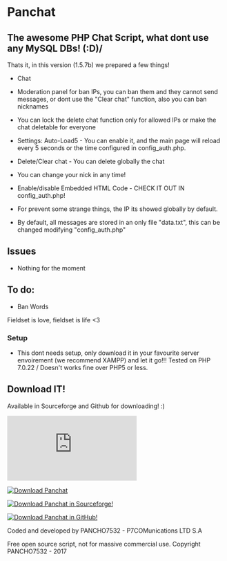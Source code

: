 # Panchat
## The awesome PHP Chat Script, what dont use any MySQL DBs! \(:D)/
Thats it, in this version (1.5.7b) we prepared a few things!

- Chat

- Moderation panel for ban IPs, you can ban them and they cannot send messages, or dont use the "Clear chat" function, also you can ban nicknames

- You can lock the delete chat function only for allowed IPs or make the chat deletable for everyone

- Settings: Auto-Load5 - You can enable it, and the main page will reload every 5 seconds or the time configured in config_auth.php.

- Delete/Clear chat - You can delete globally the chat

- You can change your nick in any time!

- Enable/disable Embedded HTML Code - CHECK IT OUT IN config_auth.php!

- For prevent some strange things, the IP its showed globally by default.

- By default, all messages are stored in an only file "data.txt", this can be changed modifying "config_auth.php"

## Issues

- Nothing for the moment

## To do:

- Ban Words

Fieldset is love, fieldset is life <3

### Setup

- This dont needs setup, only download it in your favourite server envoirement (we recommend XAMPP) and let it go!!! Tested on PHP 7.0.22 / Doesn't works fine over PHP5 or less.

## Download IT!
Available in Sourceforge and Github for downloading! :)


[![Download Panchat](https://sourceforge.net/sflogo.php?type=16&group_id=2894378)](https://sourceforge.net/p/panchat-php/)


[![Download Panchat](https://a.fsdn.com/con/app/sf-download-button)](https://sourceforge.net/projects/panchat-php/files/latest/download)


[![Download Panchat in Sourceforge!](https://img.shields.io/sourceforge/dt/panchat-php.svg)](https://sourceforge.net/projects/panchat-php/files/latest/download)


[![Download Panchat in GitHub!](https://assets-cdn.github.com/images/modules/logos_page/GitHub-Mark.png)](https://github.com/PANCHO7532/panchat/archive/master.zip)


Coded and developed by PANCHO7532 - P7COMunications LTD S.A

Free open source script, not for massive commercial use. Copyright PANCHO7532 - 2017
